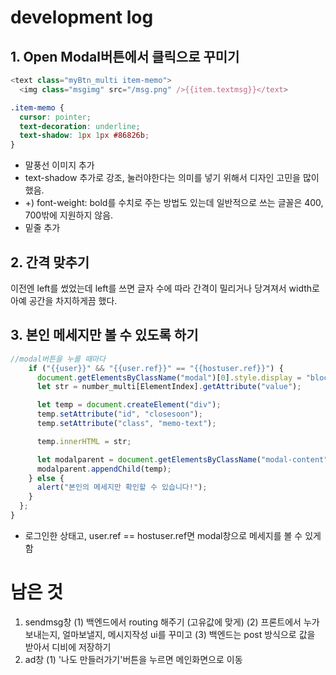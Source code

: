 # development log

## 1. Open Modal버튼에서 클릭으로 꾸미기
```javascript
<text class="myBtn_multi item-memo">
  <img class="msgimg" src="/msg.png" />{{item.textmsg}}</text>
```
```css
.item-memo {
  cursor: pointer;
  text-decoration: underline;
  text-shadow: 1px 1px #86826b;
}
```
* 말풍선 이미지 추가
* text-shadow 추가로 강조, 눌러야한다는 의미를 넣기 위해서 디자인 고민을 많이 했음.
* +) font-weight: bold를 수치로 주는 방법도 있는데 일반적으로 쓰는 글꼴은 400, 700밖에 지원하지 않음.
* 밑줄 추가

## 2. 간격 맞추기
이전엔 left를 썼었는데 left를 쓰면 글자 수에 따라 간격이 밀리거나 당겨져서 width로 아예 공간을 차지하게끔 했다.

## 3. 본인 메세지만 볼 수 있도록 하기

```javascript
//modal버튼을 누를 때마다 
    if ("{{user}}" && "{{user.ref}}" == "{{hostuser.ref}}") {
      document.getElementsByClassName("modal")[0].style.display = "block";
      let str = number_multi[ElementIndex].getAttribute("value");

      let temp = document.createElement("div");
      temp.setAttribute("id", "closesoon");
      temp.setAttribute("class", "memo-text");

      temp.innerHTML = str;

      let modalparent = document.getElementsByClassName("modal-content")[0];
      modalparent.appendChild(temp);
    } else {
      alert("본인의 메세지만 확인할 수 있습니다!");
    }
  };
}
```
* 로그인한 상태고, user.ref == hostuser.ref면 modal창으로 메세지를 볼 수 있게 함

# 남은 것
1. sendmsg창
 (1) 백엔드에서 routing 해주기 (고유값에 맞게)
 (2) 프론트에서 누가보내는지, 얼마보낼지, 메시지작성 ui를 꾸미고
 (3) 백엔드는 post 방식으로 값을 받아서 디비에 저장하기
2. ad창
  (1) '나도 만들러가기'버튼을 누르면 메인화면으로 이동
